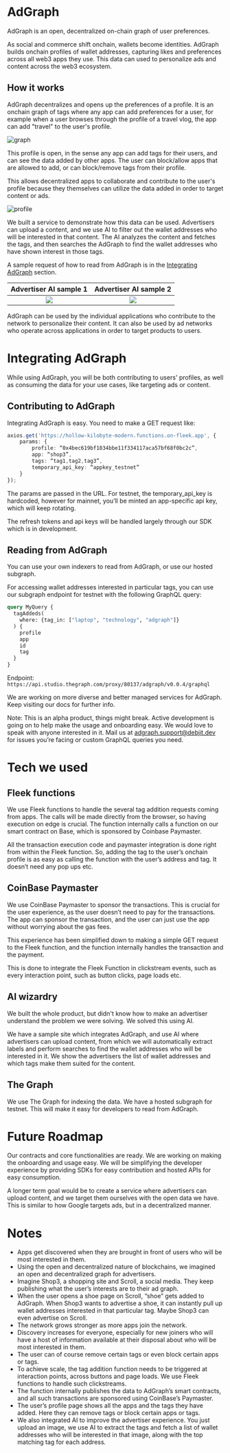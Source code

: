 # AdGraph

AdGraph is an open, decentralized on-chain graph of user preferences.

As social and commerce shift onchain, wallets become identities. AdGraph builds onchain profiles of wallet addresses, capturing likes and preferences across all web3 apps they use. This data can used to personalize ads and content across the web3 ecosystem.

## How it works

AdGraph decentralizes and opens up the preferences of a profile. It is an onchain graph of tags where any app can add preferences for a user, for example when a user browses through the profile of a travel vlog, the app can add "travel" to the user's profile.

![graph](screenshots/graph.png)

This profile is open, in the sense any app can add tags for their users, and can see the data added by other apps. The user can block/allow apps that are allowed to add, or can block/remove tags from their profile.

This allows decentralized apps to collaborate and contribute to the user's profile because they themselves can utilize the data added in order to target content or ads.

![profile](screenshots/profile.png)

We built a service to demonstrate how this data can be used. Advertisers can upload a content, and we use AI to filter out the wallet addresses who will be interested in that content. The AI analyzes the content and fetches the tags, and then searches the AdGraph to find the wallet addresses who have shown interest in those tags.

A sample request of how to read from AdGraph is in the [Integrating AdGraph](#integrating-adgraph) section.

Advertiser AI sample 1   |  Advertiser AI sample 2
:-------------------------:|:-------------------------:
![](screenshots/ai.png)  |  ![](screenshots/ai2.png)

AdGraph can be used by the individual applications who contribute to the network to personalize their content. It can also be used by ad networks who operate across applications in order to target products to users.

# Integrating AdGraph

While using AdGraph, you will be both contributing to users' profiles, as well as consuming the data for your use cases, like targeting ads or content.

## Contributing to AdGraph

Integrating AdGraph is easy. You need to make a GET request like:

```ts
axios.get('https://hollow-kilobyte-modern.functions.on-fleek.app', {
    params: {
        profile: “0x4bec619bf1834bbe11f334117aca57bf68f0bc2c”,
        app: “shop3”,
        tags: “tag1,tag2,tag3”,
        temporary_api_key: “appkey_testnet”
    }
});
```

The params are passed in the URL. For testnet, the temporary_api_key is hardcoded, however for mainnet, you’ll be minted an app-specific api key, which will keep rotating.

The refresh tokens and api keys will be handled largely through our SDK which is in development.

## Reading from AdGraph

You can use your own indexers to read from AdGraph, or use our hosted subgraph.

For accessing wallet addresses interested in particular tags, you can use our subgraph endpoint for testnet with the following GraphQL query:

```graphql
query MyQuery {
  tagAddeds(
    where: {tag_in: ["laptop", "technology", "adgraph"]}
  ) {
    profile
    app
    id
    tag
  }
}
```

Endpoint: `https://api.studio.thegraph.com/proxy/80137/adgraph/v0.0.4/graphql`

We are working on more diverse and better managed services for AdGraph. Keep visiting our docs for further info.

Note: This is an alpha product, things might break. Active development is going on to help make the usage and onboarding easy. We would love to speak with anyone interested in it. Mail us at [adgraph.support@debjit.dev](mailto:adgraph.support@debjit.dev) for issues you’re facing or custom GraphQL queries you need.

# Tech we used

## Fleek functions

We use Fleek functions to handle the several tag addition requests coming from apps. The calls will be made directly from the browser, so having execution on edge is crucial. The function internally calls a function on our smart contract on Base, which is sponsored by Coinbase Paymaster.

All the transaction execution code and paymaster integration is done right from within the Fleek function. So, adding the tag to the user’s onchain profile is as easy as calling the function with the user’s address and tag. It doesn’t need any pop ups etc.

## CoinBase Paymaster

We use CoinBase Paymaster to sponsor the transactions. This is crucial for the user experience, as the user doesn’t need to pay for the transactions. The app can sponsor the transaction, and the user can just use the app without worrying about the gas fees.

This experience has been simplified down to making a simple GET request to the Fleek function, and the function internally handles the transaction and the payment.

This is done to integrate the Fleek Function in clickstream events, such as every interaction point, such as button clicks, page loads etc.

## AI wizardry

We built the whole product, but didn't know how to make an advertiser understand the problem we were solving. We solved this using AI.

We have a sample site which integrates AdGraph, and use AI where advertisers can upload content, from which we will automatically extract labels and perform searches to find the wallet addresses who will be interested in it. We show the advertisers the list of wallet addresses and which tags make them suited for the content.

## The Graph

We use The Graph for indexing the data. We have a hosted subgraph for testnet. This will make it easy for developers to read from AdGraph.

# Future Roadmap

Our contracts and core functionalities are ready. We are working on making the onboarding and usage easy. We will be simplifying the developer experience by providing SDKs for easy contribution and hosted APIs for easy consumption.

A longer term goal would be to create a service where advertisers can upload content, and we target them ourselves with the open data we have. This is similar to how Google targets ads, but in a decentralized manner.

# Notes
- Apps get discovered when they are brought in front of users who will be most interested in them.
- Using the open and decentralized nature of blockchains, we imagined an open and decentralized graph for advertisers.
- Imagine Shop3, a shopping site and Scroll, a social media. They keep publishing what the user’s interests are to their ad graph.
- When the user opens a shoe page on Scroll, “shoe” gets added to AdGraph. When Shop3 wants to advertise a shoe, it can instantly pull up wallet addresses interested in that particular tag. Maybe Shop3 can even advertise on Scroll.
- The network grows stronger as more apps join the network.
- Discovery increases for everyone, especially for new joiners who will have a host of information available at their disposal about who will be most interested in them.
- The user can of course remove certain tags or even block certain apps or tags.
- To achieve scale, the tag addition function needs to be triggered at interaction points, across buttons and page loads. We use Fleek functions to handle such clickstreams.
- The function internally publishes the data to AdGraph’s smart contracts, and all such transactions are sponsored using CoinBase’s Paymaster.
- The user’s profile page shows all the apps and the tags they have added. Here they can remove tags or block certain apps or tags.
- We also integrated AI to improve the advertiser experience. You just upload an image, we use AI to extract the tags and fetch a list of wallet addresses who will be interested in that image, along with the top matching tag for each address.